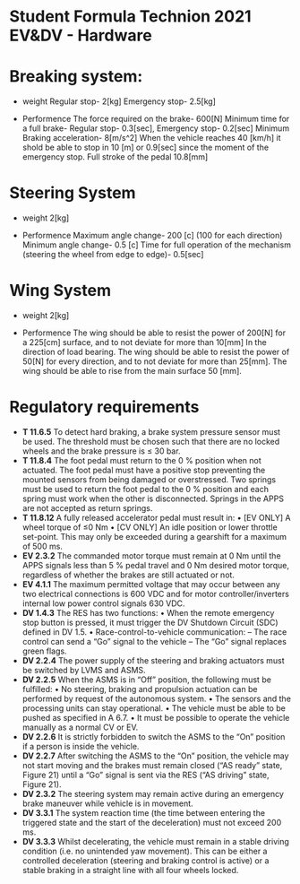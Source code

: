 # Student Formula Technion 2021 EV&DV - Hardware
# Breaking system:
- weight
Regular stop- 2[kg]
Emergency stop- 2.5[kg]

- Performence
The force required on the brake- 600[N]
Minimum time for a full brake- Regular stop- 0.3[sec], Emergency stop- 0.2[sec]
Minimum Braking acceleration- 8[m/s^2]
When the vehicle reaches 40 [km/h] it shold be able to stop in 10 [m] or 0.9[sec] since the moment of the emergency stop.
Full stroke of the pedal 10.8[mm]
# Steering System
- weight
2[kg]

- Performence
Maximum angle change- 200 [c] (100 for each direction)
Minimum angle change- 0.5 [c]
Time for full operation of the mechanism (steering the wheel from edge to edge)- 0.5[sec]
# Wing System
- weight
2[kg]

- Performence
The wing should be able to resist the power of 200[N] for a 225[cm] surface, and to not deviate for more than 10[mm] In the direction of load bearing.
The wing should be able to resist the power of 50[N] for every direction, and to not deviate for more than 25[mm].
The wing should be able to rise from the main surface 50 [mm].
# Regulatory requirements
- **T 11.6.5** To detect hard braking, a brake system pressure sensor must be used. The threshold must be chosen such that there are no locked wheels and the brake pressure is ≤ 30 bar.
- **T 11.8.4** The foot pedal must return to the 0 % position when not actuated. The foot pedal must have a positive stop preventing the mounted sensors from being damaged or overstressed. Two springs must be used to return the foot pedal to the 0 % position and each spring must work when the other is disconnected. Springs in the APPS are not accepted as return springs.
- **T 11.8.12** A fully released accelerator pedal must result in: 
• [EV ONLY] A wheel torque of ≤0 Nm 
• [CV ONLY] An idle position or lower throttle set-point. This may only be exceeded during a gearshift for a maximum of 500 ms.
- **EV 2.3.2** The commanded motor torque must remain at 0 Nm until the APPS signals less than 5 % pedal travel and 0 Nm desired motor torque, regardless of whether the brakes are still actuated or not.
- **EV 4.1.1** The maximum permitted voltage that may occur between any two electrical connections is 600 VDC and for motor controller/inverters internal low power control signals 630 VDC.
- **DV 1.4.3** The RES has two functions: 
• When the remote emergency stop button is pressed, it must trigger the DV Shutdown Circuit (SDC) defined in DV 1.5. 
• Race-control-to-vehicle communication: 
– The race control can send a “Go” signal to the vehicle 
– The “Go” signal replaces green flags.
- **DV 2.2.4** The power supply of the steering and braking actuators must be switched by LVMS and ASMS.
- **DV 2.2.5** When the ASMS is in “Off” position, the following must be fulfilled: 
• No steering, braking and propulsion actuation can be performed by request of the autonomous system. 
• The sensors and the processing units can stay operational. 
• The vehicle must be able to be pushed as specified in A 6.7. 
• It must be possible to operate the vehicle manually as a normal CV or EV. 
- **DV 2.2.6** It is strictly forbidden to switch the ASMS to the “On” position if a person is inside the vehicle. 
- **DV 2.2.7** After switching the ASMS to the “On” position, the vehicle may not start moving and the brakes must remain closed (“AS ready” state, Figure 21) until a “Go” signal is sent via the RES (“AS driving” state, Figure 21).
- **DV 2.3.2** The steering system may remain active during an emergency brake maneuver while vehicle is in movement.
- **DV 3.3.1** The system reaction time (the time between entering the triggered state and the start of the deceleration) must not exceed 200 ms. 
- **DV 3.3.3** Whilst decelerating, the vehicle must remain in a stable driving condition (i.e. no unintended yaw movement). This can be either a controlled deceleration (steering and braking control is active) or a stable braking in a straight line with all four wheels locked.
